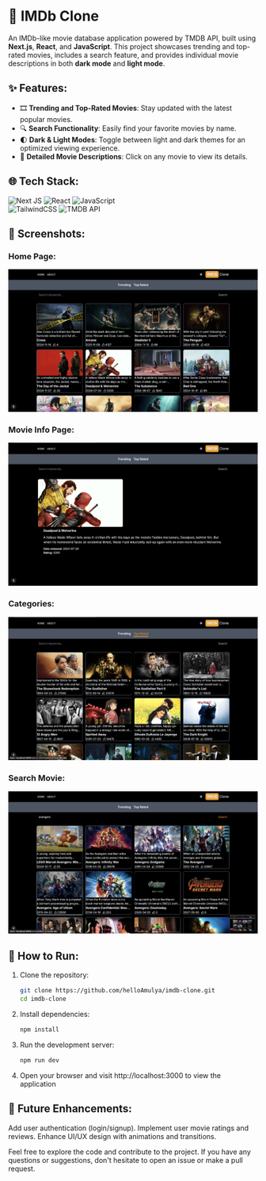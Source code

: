 # 🎥 IMDb Clone  

An IMDb-like movie database application powered by TMDB API, built using **Next.js**, **React**, and **JavaScript**. This project showcases trending and top-rated movies, includes a search feature, and provides individual movie descriptions in both **dark mode** and **light mode**.  

## ✨ Features:  
- 🎞️ **Trending and Top-Rated Movies**: Stay updated with the latest popular movies.  
- 🔍 **Search Functionality**: Easily find your favorite movies by name.  
- 🌓 **Dark & Light Modes**: Toggle between light and dark themes for an optimized viewing experience.  
- 📄 **Detailed Movie Descriptions**: Click on any movie to view its details.  

## 🌐 Tech Stack:  
![Next JS](https://img.shields.io/badge/Next.js-%23000000.svg?style=plastic&logo=next.js&logoColor=white) ![React](https://img.shields.io/badge/react-%2320232a.svg?style=plastic&logo=react&logoColor=%2361DAFB) ![JavaScript](https://img.shields.io/badge/javascript-%23323330.svg?style=plastic&logo=javascript&logoColor=%23F7DF1E)  
![TailwindCSS](https://img.shields.io/badge/tailwindcss-%2338B2AC.svg?style=plastic&logo=tailwind-css&logoColor=white) ![TMDB API](https://img.shields.io/badge/TMDB-%23006DBA.svg?style=plastic&logo=themoviedatabase&logoColor=white)  

## 📸 Screenshots:  

### Home Page:  
![Home Page](images/HomePage.png)  

### Movie Info Page:  
![Movie Info Page](images/InfoClick.png)  

### Categories:  
![Categories](images/Category.png)  

### Search Movie:  
![Search Movie](images/SearchMovie.png)  

## 🚀 How to Run:  
1. Clone the repository:  
   ```bash  
   git clone https://github.com/helloAmulya/imdb-clone.git  
   cd imdb-clone

2. Install dependencies:
   ```bash
   npm install
   
4. Run the development server:
   ```bash
   npm run dev
   
6. Open your browser and visit http://localhost:3000 to view the application
 
## 🔧 Future Enhancements:
Add user authentication (login/signup).
Implement user movie ratings and reviews.
Enhance UI/UX design with animations and transitions.

Feel free to explore the code and contribute to the project. If you have any questions or suggestions, don't hesitate to open an issue or make a pull request.

<!-- Created by Amulya Ratna Sharma -->
